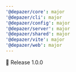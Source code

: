 ```yaml
---
'@depazer/core': major
'@depazer/cli': major
'@depazer/config': major
'@depazer/server': major
'@depazer/shared': major
'@depazer/vite': major
'@depazer/web': major
---
```


🎉 Release 1.0.0
